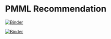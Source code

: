 # PMML Recommendation

[![Binder](https://mybinder.org/badge_logo.svg)](https://mybinder.org/v2/gh/gitgabrio/my-first-binder/tree/master/HEAD)

[![Binder](https://jupyter.org/assets/nav_logo.svg)](https://mybinder.org/v2/gh/gitgabrio/my-first-binder/tree/master/HEAD?urlpath=lab)
